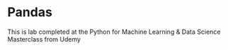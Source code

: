 # Pandas
This is lab completed at the Python for Machine Learning &amp; Data Science Masterclass from Udemy
